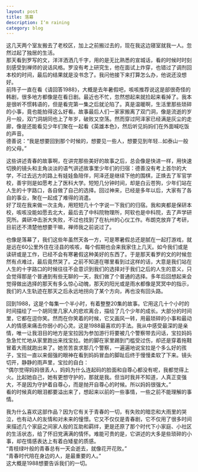 ```yaml
---
layout: post
title: 落幕
description: I‘m raining
category: blog
---
```

这几天两个室友搬去了老校区，加上之前搬过去的，现在我这边寝室就我一人。忽然过起了独居的生活。   
那天看到罗写的文，洋洋洒洒几千字，用的是无比熟悉的宣城话，看的时候时时刻刻感受到禅师的说话风格。罗没有考上研究生，他在面试上炸穿，也错过了调剂回本校的时间，最后的结果就是没书念了。我问他接下来打算怎么办，他说还没想好。   
前阵子一直在看《请回答1988》，大概是去年暑假吧，咳咳推荐说这是部很奇怪的韩剧，很多地方都像是在看日剧。最近也不忙，忽然想起来就捡起来看掉了。我本是很听不惯韩语的，但是看完第一集之后就沦陷了。真是温暖啊，生活里那些琐碎的小事，竟也能拍得这么好看。故事最后人们一家家搬离了双门洞，像是流逝的岁月一般，双门洞胡同也上了年岁，破败又空荡。然而穿过阿泽家已经满是灰尘的走廊，像是还能看见少年们聚在一起看《英雄本色》，然后听见妈妈们在外面喊吃饭的声音。   
德善说：“我是想要回到那个时候的，想要见一些人，想要见到年轻…如泰山一般的父母。”   

这些讲述青春的故事啊，在讲完那些美好的故事之后，总会像是快进一样，用快速切换的镜头和主角淡淡的语气讲述故事里少年们的归宿：德善没有考上首尔的大学，不过去远方的路上有娃娃鱼陪伴，阿泽还是继续下他的围棋，正焕去了军官学校，善宇则是如愿考上了医科大学。短短几分钟时间，却是白云苍狗，少年们站在人生的十字路口，各自做了自己的选择。回过神来，已经是多年以后，大家有了各自的事业，聚在一起成了难得的消遣。   
好了现在我来做一次主角，用短短几十个字说一下我们的归宿。我和爽都是保研本校，咳咳没能如愿去北大，最后去了中科院物理所，阿软也是中科院，去了声学研究所。龚研冲击浙大失败，不过也找到了在杭州的心仪工作。布朗克放弃了考研，目前还不清楚他想要干嘛，禅师我之前说过了。   

也像是落幕了，我们这些年虽然天各一方，可是寒暑假总还是腻在一起打游戏，就是远在60公里外住在泾县的咳咳，每个假期也会来我家住上几天。如今我们或是读研或是工作，已经不会有寒暑假这种美好的东西了。于是那天看罗的文的时候忽然有点难过，最后竟然哭了。之前不知道在哪里看到过这样的话，大意是我们站在人生的十字路口的时候往往不会意识到我们的选择对于我们之后的人生的意义，只会觉得那是个普通到有些无聊的一天，我们做了个普通的选择。多年后回想起来会觉得做出选择的那天有多么惊心动魄，那天的阳光或是雨水都像是冥冥中的指示，我们的人生轨迹在那天之后永远地拐向了某个方向，再也没有回头路。   

回到1988，这是个每集一个半小时，有着整整20集的故事。它用这几十个小时的时间描绘了一个胡同里几家人的悲欢离合，描绘了几个少年的成长。大部分的时间里，它都在逗你笑。然而在你笑着的时候，它又画风一转，用最琐碎的小事和最动人的情感来痛击你弱小的心灵。这是1988最喜欢的手法。我从中感受最深的是亲情，唯一让我泪目的地方是宝拉因为参加游行将要被几个警察带去问话，宝拉妈妈急急忙忙地从家里跑出来找宝拉。她的脚在家里踢到门槛受过伤，却还是穿着拖鞋冒着大雨就跑出来了。她苦苦哀求那几个警察，一遍遍地说宝拉是个多么好的孩子，宝拉一直以来倔强的眼神在看到妈妈冒血的脚趾后终于慢慢柔软了下来。镜头切开，静静的雨声里，宝拉的自白：   
“偶尔觉得妈妈很丢人，妈妈为什么连起码的脸面和自尊心都没有呢，我都觉得上火。比起她自己，她有更想守护的，那就是我。但当时我并不知道，人真正变强大，不是因为守护着自尊心，而是抛开自尊心的时候。所以妈妈很强大。”   
看的时候真的眼泪都要溢出来了，想起来以前的一些事情，一些之前不能理解的事情。

我为什么喜欢这部作品？因为它有关于青春的一切，有失败的暗恋和大雨里的哭泣，也有动人的友情和对未来的憧憬。它又不仅仅是青春剧，它不仅用了很多时间来描述几个家庭之间家人般的互助和羁绊，更是还原了那个时代下小家庭、小社区的生活状态，给了怀旧党满满的情怀。难能可贵的是，它讲述的大多是些琐碎的小事，却在情感表达上有着白矮星的质感。   
“青枝绿叶般的青春总有一天会逝去，就像花开花败。”   
“青春时代陪在身边的人，是最重要的人。”   
这大概是1988想要告诉我们的一切。
